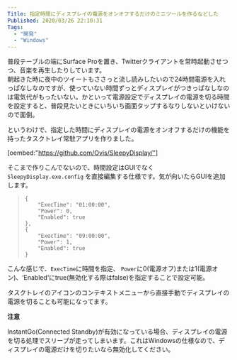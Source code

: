 ```yaml
---
Title: 指定時間にディスプレイの電源をオンオフするだけのミニツールを作るなどした
Published: 2020/03/26 22:10:31
Tags:
  - "開発"
  - "Windows"
---
```

普段テーブルの端にSurface Proを置き、Twitterクライアントを常時起動させつつ、音楽を再生したりしています。  
朝起きた時に夜中のツイートもささっと流し読みしたいので24時間電源を入れっぱなしなのですが、使っていない時間ずっとディスプレイがつきっぱなしなのは電気代がもったいない。かといって電源設定でディスプレイの電源を切る時間を設定すると、普段見たいときにいちいち画面タップするなりしないといけないので面倒。  

というわけで、指定した時間にディスプレイの電源をオンオフするだけの機能を持ったタスクトレイ常駐アプリを作りました。  

<!-- more -->

[oembed:"https://github.com/Ovis/SleepyDisplay/"]



そこまで作りこんでないので、時間設定はGUIでなく `SleepyDisplay.exe.config` を直接編集する仕様です。気が向いたらGUIを追加します。  

>     {
>         "ExecTime": "01:00:00",
>         "Power": 0,
>         "Enabled": true
>     },
>     {
>         "ExecTime": "09:00:00",
>         "Power": 1,
>         "Enabled": true
>     }

こんな感じで、`ExecTime`に時間を指定、 `Power`に0(電源オフ)または1(電源オン)、‘Enabled‘にtrue(無効化する際はfalse)を指定することで設定可能。

タスクトレイのアイコンのコンテキストメニューから直接手動でディスプレイの電源を切ることも可能になってます。

<b>注意</b>  

InstantGo(Connected Standby)が有効になっている場合、ディスプレイの電源を切る処理でスリープが走ってしまいます。これはWindowsの仕様なので、ディスプレイの電源だけを切りたいなら無効化してください。
